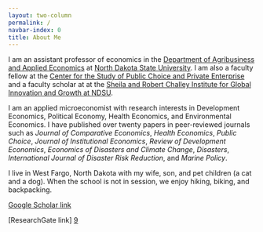 ```yaml
---
layout: two-column
permalink: /
navbar-index: 0
title: About Me
---
```


I am an assistant professor of economics in the [Department of Agribusiness and Applied Economics][5] at [North Dakota State University][4]. I am also a faculty fellow at the [Center for the Study of Public Choice and Private Enterprise][6] and a faculty scholar at at the [Sheila and Robert Challey Institute for Global Innovation and Growth at NDSU][7]. 

I am an applied microeconomist with research interests in Development Economics, Political Economy, Health Economics, and Environmental Economics. I have published over twenty papers in peer-reviewed journals such as *Journal of Comparative Economics*, *Health Economics*, *Public Choice*, *Journal of Institutional Economics*, *Review of Development Economics*, *Economics of Disasters and Climate Change*, *Disasters*, *International Journal of Disaster Risk Reduction*, and *Marine Policy*. 

I live in West Fargo, North Dakota with my wife, son, and pet children (a cat and a dog). When the school is not in session, we enjoy hiking, biking, and backpacking.


[Google Scholar link][8] 

[ResearchGate link] [9]

[1]: https://brynathyn.edu/
[2]: http://econ.unm.edu
[4]: https://www.ndsu.edu/
[5]: https://www.ag.ndsu.edu/agecon
[6]: https://www.ndsu.edu/centers/pcpe/
[7]: https://www.ndsu.edu/challeyinstitute/
[8]: https://scholar.google.com/citations?user=EU1Z--4AAAAJ&hl=en&oi=ao
[9]: https://www.researchgate.net/profile/Veeshan-Rayamajhee
